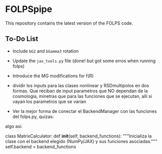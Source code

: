 # FOLPSpipe
This repository contains the latest version of the FOLPS code.

## To-Do List

- Include `bG2` and `bGamma3` rotation 

- Update the `jax_tools.py` file      (done! but got some erros when running folps)

- Introduce the MG modifications for f(R)

- dividir los inputs para las clases nonlinear y RSDmultipolos en dos formas.
  Que reciban de input parametros que NO dependan de la cosmologia,
  minetras que para las funciones que se ejecutan, alli si vayan los parametros que se varian

- Ver la mejor forma de conectar el BackendManager con las funciones del folps.py, quizas:

algo asi: 

class MatrixCalculator:
    def __init__(self, backend_functions):
        """Inicializa la clase con el backend elegido (NumPy/JAX) y sus funciones asociadas."""
        self.backend = backend_functions  
